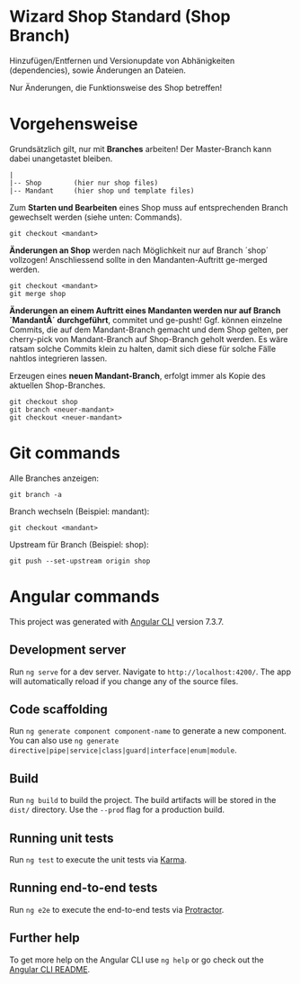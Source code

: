# Wizard Shop Standard (Shop Branch)

Hinzufügen/Entfernen und Versionupdate von Abhänigkeiten (dependencies), sowie Änderungen an Dateien.

Nur Änderungen, die Funktionsweise des Shop betreffen!

# Vorgehensweise 
Grundsätzlich gilt, nur mit <b>Branches</b> arbeiten! Der Master-Branch kann dabei unangetastet bleiben. 

    |
    |-- Shop        (hier nur shop files)
    |-- Mandant     (hier shop und template files)

Zum <b>Starten und Bearbeiten</b> eines Shop muss auf entsprechenden Branch gewechselt werden (siehe unten: Commands).

    git checkout <mandant>

<b>Änderungen an Shop</b> werden nach Möglichkeit nur auf Branch ´shop´ vollzogen! Anschliessend sollte in den Mandanten-Auftritt ge-merged werden.

    git checkout <mandant>
    git merge shop

<b>Änderungen an einem Auftritt eines Mandanten werden nur auf Branch `MandantÂ´ durchgeführt</b>, commitet und ge-pusht! Ggf. können einzelne Commits, die auf dem Mandant-Branch gemacht und dem Shop gelten, per cherry-pick von Mandant-Branch auf Shop-Branch geholt werden. Es wäre ratsam solche Commits klein zu halten, damit sich diese für solche Fälle nahtlos integrieren lassen.

Erzeugen eines <b>neuen Mandant-Branch</b>, erfolgt immer als Kopie des aktuellen Shop-Branches.

    git checkout shop
    git branch <neuer-mandant>
    git checkout <neuer-mandant>


# Git commands
Alle Branches anzeigen:

    git branch -a

Branch wechseln (Beispiel: mandant):

    git checkout <mandant>

Upstream für Branch (Beispiel: shop):

    git push --set-upstream origin shop


# Angular commands
This project was generated with [Angular CLI](https://github.com/angular/angular-cli) version 7.3.7.

## Development server

Run `ng serve` for a dev server. Navigate to `http://localhost:4200/`. The app will automatically reload if you change any of the source files.

## Code scaffolding

Run `ng generate component component-name` to generate a new component. You can also use `ng generate directive|pipe|service|class|guard|interface|enum|module`.

## Build

Run `ng build` to build the project. The build artifacts will be stored in the `dist/` directory. Use the `--prod` flag for a production build.

## Running unit tests

Run `ng test` to execute the unit tests via [Karma](https://karma-runner.github.io).

## Running end-to-end tests

Run `ng e2e` to execute the end-to-end tests via [Protractor](http://www.protractortest.org/).

## Further help

To get more help on the Angular CLI use `ng help` or go check out the [Angular CLI README](https://github.com/angular/angular-cli/blob/master/README.md).
